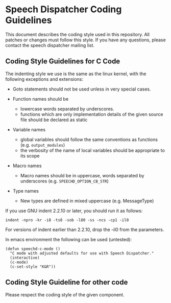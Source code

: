 Speech Dispatcher Coding Guidelines
===================================

This document describes the coding style used in this repository. All
patches or changes must follow this style. If you have any questions,
please contact the speech dispatcher mailing list.

Coding Style Guidelines for C Code
----------------------------------

The indenting style we use is the same as the linux kernel, with the following exceptions and extensions:

  * Goto statements should not be used unless in very special cases.

  * Function names should be
    * lowercase words separated by underscores.
    * functions which are only implementation details of the given source file
  should be declared as static

  * Variable names
    * global variables should follow the same conventions as functions (e.g.
    `output_modules`)
    * the verbosity of the name of local variables should be appropriate to its
    scope

  * Macro names
    * Macro names should be in uppercase, words separated by underscores
    (e.g. `SPEECHD_OPTION_CB_STR`)

  * Type names
    * New types are defined in mixed uppercase (e.g. MessageType)

If you use
GNU indent 2.2.10 or later, you should run it as follows:

    indent -npro -kr -i8 -ts8 -sob -l80 -ss -ncs -cp1 -il0

For versions of indent earlier than 2.2.10, drop the -il0 from the parameters.

In emacs environment the following can be used (untested):

    (defun speechd-c-mode ()
      "C mode with adjusted defaults for use with Speech Dispatcher."
      (interactive)
      (c-mode)
      (c-set-style "K&R"))
  
Coding Style Guideline for other code
-------------------------------------

Please respect the coding style of the given component.
